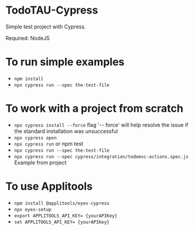 # TodoTAU-Cypress

Simple test project with Cypress.

 Required: NodeJS
 
# To run simple examples

* `npm install`
* `npx cypress run --spec the-test-file`

# To work with a project from scratch

* `npx cypress install --force`   flag '-- force' will help resolve the issue if the standard installation was unsuccessful
* `npx cypress open` 
* `npx cypress run`   or  npm test
* `npx cypress run --spec the-test-file`
* `npx cypress run --spec cypress/integration/todomvc-actions.spec.js`  Example from project

# To use Applitools

* `npm install @applitools/eyes-cypress`
* `npx eyes-setup`
* `export APPLITOOLS_API_KEY= {yourAPIKey}`
* `set APPLITOOLS_API_KEY= {yourAPIKey}`

